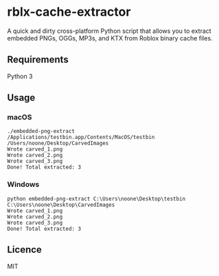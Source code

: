 # rblx-cache-extractor
A quick and dirty cross-platform Python script that allows you to extract embedded PNGs, OGGs, MP3s, and KTX from Roblox binary cache files.

## Requirements
Python 3

## Usage
### macOS
``` console
./embedded-png-extract /Applications/testbin.app/Contents/MacOS/testbin /Users/noone/Desktop/CarvedImages
Wrote carved_1.png
Wrote carved_2.png
Wrote carved_3.png
Done! Total extracted: 3
```
### Windows
``` console
python embedded-png-extract C:\Users\noone\Desktop\testbin C:\Users\noone\Desktop\CarvedImages
Wrote carved_1.png
Wrote carved_2.png
Wrote carved_3.png
Done! Total extracted: 3
```

## Licence
MIT
